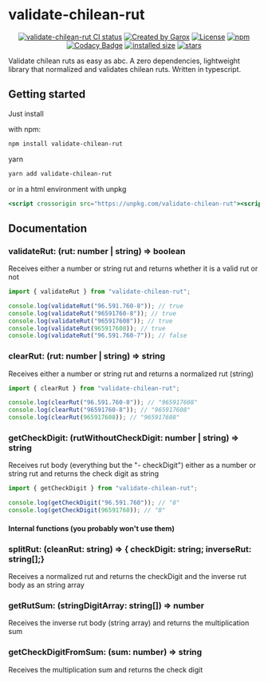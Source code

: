 # validate-chilean-rut

<p align="center">
<a href="https://github.com/Yhozen/validate-chilean-rut/actions?query=workflow=Tests"><img src="https://github.com/Yhozen/validate-chilean-rut/actions/workflows/tests.yml/badge.svg?event=pull_request" alt="validate-chilean-rut CI status" /></a>
<a href="https://garox.org/" rel="nofollow"><img src="https://img.shields.io/badge/created%20by-@Yhozen-4BBAAB.svg" alt="Created by Garox"></a>
<a href="https://opensource.org/licenses/MIT" rel="nofollow"><img src="https://img.shields.io/github/license/Yhozen/validate-chilean-rut" alt="License"></a>
<a href="https://www.npmjs.com/package/validate-chilean-rut" rel="nofollow"><img src="https://img.shields.io/npm/dw/validate-chilean-rut.svg" alt="npm"></a>
<a href="https://www.codacy.com/gh/Yhozen/validate-chilean-rut/dashboard?utm_content=Yhozen/validate-chilean-rut&utm_campaign=Badge_Grade"> <img   src="https://app.codacy.com/project/badge/Grade/6d5b9852715b44dd8479e5e0ad1e1678"  alt="Codacy Badge"></a>
<a href="https://packagephobia.com/result?p=validate-chilean-rut"><img src="https://badgen.net/packagephobia/install/validate-chilean-rut" alt="installed size"></a>
<a href="https://www.npmjs.com/package/validate-chilean-rut" rel="nofollow"><img src="https://img.shields.io/github/stars/Yhozen/validate-chilean-rut" alt="stars"></a>

</p>

Validate chilean ruts as easy as abc. A zero dependencies, lightweight library that normalized and validates chilean ruts. Written in typescript.

## Getting started

Just install

with npm:

```bash
npm install validate-chilean-rut
```

yarn

```bash
yarn add validate-chilean-rut
```

or in a html environment with unpkg

```jsx
<script crossorigin src="https://unpkg.com/validate-chilean-rut"><script/>
```

## Documentation

### validateRut: (rut: number | string) => boolean

Receives either a number or string rut and returns whether it is a valid rut or not

```ts
import { validateRut } from "validate-chilean-rut";

console.log(validateRut("96.591.760-8")); // true
console.log(validateRut("96591760-8")); // true
console.log(validateRut("965917608")); // true
console.log(validateRut(965917608)); // true
console.log(validateRut("96.591.760-7")); // false
```

### clearRut: (rut: number | string) => string

Receives either a number or string rut and returns a normalized rut (string)

```ts
import { clearRut } from "validate-chilean-rut";

console.log(clearRut("96.591.760-8")); // "965917608"
console.log(clearRut("96591760-8")); // "965917608"
console.log(clearRut(965917608)); // "965917608"
```

### getCheckDigit: (rutWithoutCheckDigit: number | string) => string

Receives rut body (everything but the "- checkDigit") either as a number or string rut and returns the check digit as string

```ts
import { getCheckDigit } from "validate-chilean-rut";

console.log(getCheckDigit("96.591.760")); // "8"
console.log(getCheckDigit(96591760)); // "8"
```

#### **Internal functions (you probably won't use them)**

### splitRut: (cleanRut: string) => { checkDigit: string; inverseRut: string[];}

Receives a normalized rut and returns the checkDigit and the inverse rut body as an string array

### getRutSum: (stringDigitArray: string[]) => number

Receives the inverse rut body (string array) and returns the multiplication sum

### getCheckDigitFromSum: (sum: number) => string

Receives the multiplication sum and returns the check digit
